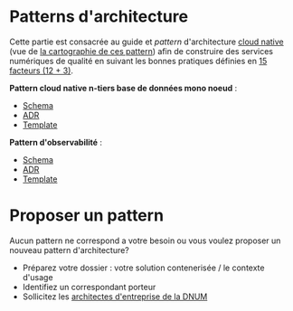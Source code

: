 # Patterns d'architecture

Cette partie est consacrée au guide et *pattern* d'architecture [cloud native](https://www.cloudcomputingpatterns.org/) (vue de [la cartographie de ces pattern](https://www.cloudcomputingpatterns.org/resources/pattern_overview_A3.pdf)) afin de construire des services numériques de qualité en suivant les bonnes pratiques définies en [15 facteurs (12 + 3)](https://12factor.net/fr/).

**Pattern cloud native n-tiers base de données mono noeud** : 

- [Schema](./images/sample-pattern-architecture-cloud-native.png)
- [ADR](./adr/ADR-patterns-001.md)
- [Template](./template-manifest/template-001.yaml)


**Pattern d'observabilité** :
- [Schema](./observabilite-supervision.md)
- [ADR](.)
- [Template](.)

# Proposer un pattern

Aucun pattern ne correspond a votre besoin ou vous voulez proposer un nouveau pattern d'architecture?

* Préparez votre dossier : votre solution contenerisée / le contexte d'usage
* Identifiez un correspondant porteur
* Sollicitez les [architectes d'entreprise de la DNUM](mailto:dnum-architecture-entreprise@interieur.gouv.fr)
